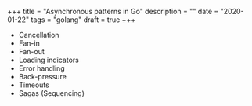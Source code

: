 +++
title = "Asynchronous patterns in Go"
description = ""
date = "2020-01-22"
tags = "golang"
draft = true
+++

* Cancellation
* Fan-in
* Fan-out
* Loading indicators
* Error handling
* Back-pressure
* Timeouts
* Sagas (Sequencing)
